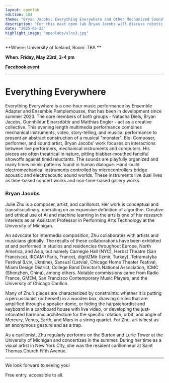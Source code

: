 ```yaml
---
layout: openlab
edition: 104
theme: "Bryan Jacobs: Everything Everywhere and Other Mechanized Sound"
description: "For this next open lab Bryan Jacobs will discuss robotic instruments used in his performances Everything Everywhere, Other Mechanized Sound and other compositions."
date: "2025-05-23"
highlight_image: "openlabs/vlns3.jpg"
---
```


<script>
    import CaptionedImage from "../../components/Images/CaptionedImage.svelte"
</script>

<CaptionedImage
src="openlabs/vlns3.jpg"
alt="Photo of a performance."
caption=""/>

**Where: University of Iceland, Room: TBA **
<!-- **Where: University of Iceland, Location TBD** -->

**When: Friday, May 23rd, 3-4 pm**

**[Facebook event](https://fb.me/e/7Mo0kSqSO)**

****

# Everything Everywhere

Everything Everywhere is a one-hour music performance by Ensemble Adapter and Ensemble Pamplemousse, that has been in development since summer 2023. The core members of both groups - Natacha Diels, Bryan Jacobs, Gunnhildur Einarsdóttir and Matthias Engler - act as a creative collective. This evening length multimedia performance combines mechanical instruments, video, story-telling, and musical performance to present an abstract construction of a musical "monster".
Bio:
Composer, performer, and sound artist, Bryan Jacobs’ work focuses on interactions between live performers, mechanical instruments and computers. His pieces are often theatrical in nature, pitting blabber-mouthed fanciful showoffs against timid reluctants. The sounds are playfully organized and many times mimic patterns found in human dialogue. Hand-build electromechanical instruments controlled by microcontrollers bridge acoustic and electroacoutic sound worlds. These instruments live dual lives as time-based concert works and non-time-based gallery works.

### Bryan Jacobs

Julie Zhu is a composer, artist, and carillonist. Her work is conceptual and transdisciplinary, operating on an expansive definition of algorithm. Creative and ethical use of AI and machine learning in the arts is one of her research interests as an Assistant Professor in Performing Arts Technology at the University of Michigan.

An advocate for intermedia composition, Zhu collaborates with artists and musicians globally. The results of these collaborations have been exhibited at and performed in studios and residencies throughout Europe, North America, and Asia, but namely Carnegie Hall (NYC), Herbst Theatre (San Francisco), IRCAM (Paris, France), digitIZMir (Izmir, Turkey), Tetramatyka Festival (Lviv, Ukraine), Sansusī (Latvia), Chicago Home Theater Festival, Miami Design District, College Band Director’s National Association, ICMC (Shenzhen, China), among others. Notable commissions came from Radio France, GMEM, San Francisco Contemporary Music Players, and the University of Chicago Carillon.

Many of Zhu’s pieces are characterized by constraints: whether it is putting a percussionist (or herself) in a wooden box, drawing circles that are amplified through a speaker dome, or hiding the harpsichordist and keyboard in a cardboard house with live video, or developing the just-intonated harmonic architecture for the specific rotation, orbit, and angle of Mercury, Venus, Earth, and Mars in a string quartet. For Zhu, art is best as an anonymous gesture and as a trap.

As a carillonist, Zhu regularly performs on the Burton and Lurie Tower at the University of Michigan and concertizes in the summer. During her time as a visual artist in New York City, she was the resident carillonneur at Saint Thomas Church Fifth Avenue.


---

We look forward to seeing you!

Free entry, accessible to all.
